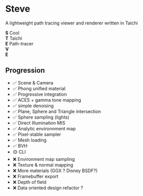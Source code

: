 # Steve
A lightweight path tracing viewer and renderer written in Taichi

**S** Cool<br>
**T** Taichi<br>
**E** Path-tracer<br>
**V** <br>
**E** <br>

## Progression
- ✅ Scene & Camera
- ✅ Phong unified material
- ✅ Progressive integration
- ✅ ACES + gamma tone mapping 
- ✅ simple denoising
- ✅ Plane, Sphere and Triangle intersection
- ✅ Sphere sampling (lights)
- ✅ Direct Illumination MIS
- ✅ Analytic environnment map
- ✅ Pixel-stable sampler
- ✅ Mesh loading
- ✅ BVH
- 🟡 CLI
- ❌ Environment map sampling
- ❌ Texture & normal mapping
- ❌ More materials (GGX ? Disney BSDF?)
- ❌ Framebuffer export
- ❌ Depth of field
- ❌ Data oriented design refactor ?

